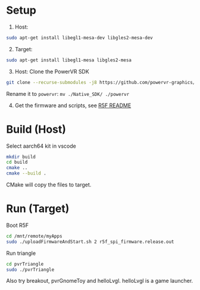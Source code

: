 # Setup
1. Host:
```bash
sudo apt-get install libegl1-mesa-dev libgles2-mesa-dev
```
2. Target:
```bash
sudo apt-get install libegl1-mesa libgles2-mesa
```
3. Host: Clone the PowerVR SDK
```bash
git clone --recurse-submodules -j8 https://github.com/powervr-graphics/Native_SDK.git
```
Rename it to `powervr`: `mv ./Native_SDK/ ./powervr`

4. Get the firmware and scripts, see [R5F README](r5f/README.md)

# Build (Host)
Select aarch64 kit in vscode
```bash
mkdir build
cd build
cmake ..
cmake --build .
```
CMake will copy the files to target.
# Run (Target)
Boot R5F
```bash
cd /mnt/remote/myApps
sudo ./uploadFirmwareAndStart.sh 2 r5f_spi_firmware.release.out
```
Run triangle
```bash
cd pvrTriangle
sudo ./pvrTriangle
```
Also try breakout, pvrGnomeToy and helloLvgl. helloLvgl is a game launcher.
